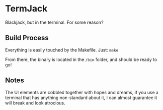 # TermJack
Blackjack, but in the terminal. For some reason? 

## Build Process
Everything is easily touched by the Makefile. Just:
`make`

From there, the binary is located in the `/bin` folder, and should be ready to go!

## Notes
The UI elements are cobbled together with hopes and dreams, if you use a terminal
that has anything non-standard about it, I can almost guarantee it will break and look
atrocious. 